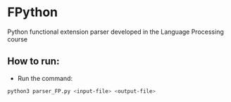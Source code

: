 # FPython
Python functional extension parser developed in the Language Processing course

## How to run:

* Run the command:
```bash
python3 parser_FP.py <input-file> <output-file>
```
